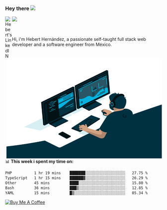 ### Hey there <img src="https://media.giphy.com/media/hvRJCLFzcasrR4ia7z/giphy.gif" width="25px">
<a href="https://www.linkedin.com/in/evertcode/" target="_blank">
  <img align="left" alt="Hebert's LinkedIN" width="22px" src="https://raw.githubusercontent.com/peterthehan/peterthehan/master/assets/linkedin.svg" />
</a>

![](https://visitor-badge.glitch.me/badge?page_id=evertcode.evertcode)

<br />

Hi, i'm Hebert Hernández, a passionate self-taught full stack web developer and a software engineer from México.

<img align="right" alt="GIF" src="https://github.com/evertcode/evertcode/blob/master/code.gif?raw=true" width="500" height="320" />

📊 **This week i spent my time on:**

<!--START_SECTION:waka-->
```text
PHP          1 hr 19 mins    ███████░░░░░░░░░░░░░░░░░░   27.75 % 
TypeScript   1 hr 15 mins    ██████▓░░░░░░░░░░░░░░░░░░   26.29 % 
Other        45 mins         ████░░░░░░░░░░░░░░░░░░░░░   15.80 % 
Bash         36 mins         ███▒░░░░░░░░░░░░░░░░░░░░░   12.85 % 
YAML         15 mins         █▒░░░░░░░░░░░░░░░░░░░░░░░   05.34 % 
```
<!--END_SECTION:waka-->

<a href="https://www.buymeacoffee.com/evertcode" target="_blank"><img src="https://cdn.buymeacoffee.com/buttons/v2/default-red.png" alt="Buy Me A Coffee" width="150" ></a>

